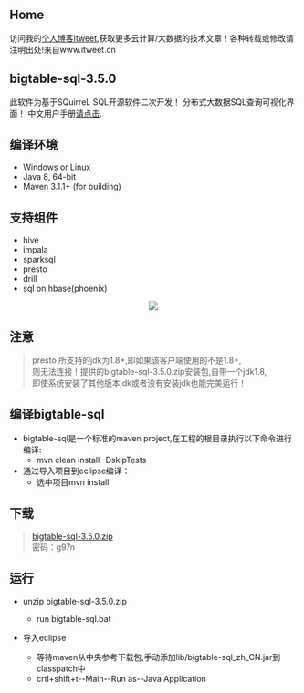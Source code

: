 ## Home
访问我的[个人博客Itweet](http://www.itweet.cn),获取更多云计算/大数据的技术文章！各种转载或修改请注明出处!来自www.itweet.cn

## bigtable-sql-3.5.0
 此软件为基于SQuirreL SQL开源软件二次开发！
 分布式大数据SQL查询可视化界面！
 中文用户手册[请点击](https://github.com/itweet/bigtable-sql/tree/master/doc).

## 编译环境
* Windows or Linux
* Java 8, 64-bit
* Maven 3.1.1+ (for building)

## 支持组件
* hive
* impala
* sparksql
* presto
* drill
* sql on hbase(phoenix)

<div style="text-align:center;"><img src="https://github.com/itweet/bigtable-sql/blob/master/screenshots/bigtable-sql.png" style="vertical-align:middle;"/></div>

## 注意
   > presto 所支持的jdk为1.8+,即如果该客户端使用的不是1.8+,<br> 
   > 则无法连接！提供的bigtable-sql-3.5.0.zip安装包,自带一个jdk1.8,<br> 
   > 即使系统安装了其他版本jdk或者没有安装jdk也能完美运行！

## 编译bigtable-sql
* bigtable-sql是一个标准的maven project,在工程的根目录执行以下命令进行编译:
    - mvn clean install -DskipTests
* 通过导入项目到eclipse编译：
    - 选中项目mvn install

## 下载
   > [bigtable-sql-3.5.0.zip](http://pan.baidu.com/s/1jGH1Js6) <br> 
   > 密码：g97n 

## 运行
* unzip bigtable-sql-3.5.0.zip
    - run bigtable-sql.bat

* 导入eclipse
    - 等待maven从中央参考下载包,手动添加lib/bigtable-sql_zh_CN.jar到classpatch中
    - crtl+shift+t--Main--Run as--Java Application
